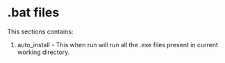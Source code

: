 # .bat files

This sections contains:

1. auto_install - This when run will run all the .exe files present in current working directory.
